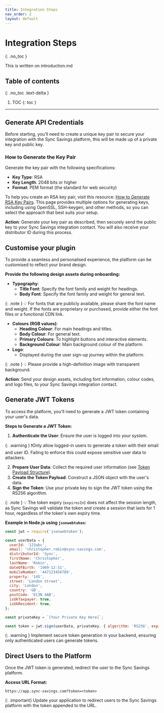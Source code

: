 ```yaml
---
title: Integration Steps
nav_order: 2
layout: default
---
```


# Integration Steps
{: .no_toc }

This is written on introduction.md

## Table of contents
{: .no_toc .text-delta }

1. TOC
{: toc }

---

## Generate API Credentials

Before starting, you’ll need to create a unique key pair to secure your integration with the Sync Savings platform, this will be made up of a private key and public key.

### How to Generate the Key Pair

Generate the key pair with the following specifications:

- **Key Type**: RSA
- **Key Length**: 2048 bits or higher
- **Format**: PEM format (the standard for web security)

To help you create an RSA key pair, visit this resource: [How to Generate RSA Key Pairs](https://www.ssh.com/academy/ssh/keygen#how-to-generate-rsa-keys). This page provides multiple options for generating keys, including using OpenSSL, SSH-keygen, and other methods, so you can select the approach that best suits your setup.

**Action**: Generate your key pair as described, then securely send the public key to your Sync Savings integration contact. You will also receive your distributor ID during this process.

## Customise your plugin
To provide a seamless and personalised experience, the platform can be customised to reflect your brand design.

**Provide the following design assets during onboarding:**

- **Typography**:
    - **Title Font**: Specify the font family and weight for headings.
    - **Body Font**: Specify the font family and weight for general text.

{: .note }
💡 For fonts that are publicly available, please share the font name and weight. If the fonts are proprietary or purchased, provide either the font files or a functional CDN link.

- **Colours (RGB values)**:
    - **Heading Colour**: For main headings and titles.
    - **Body Colour**: For general text.
    - **Primary Colours**: To highlight buttons and interactive elements.
    - **Background Colour**: Main background colour of the platform.
- **Logo**:
    - Displayed during the user sign-up journey within the platform.

{: .note }
💡 Please provide a high-definition image with transparent background.    

**Action**: Send your design assets, including font information, colour codes, and logo files, to your Sync Savings integration contact.

## Generate JWT Tokens

To access the platform, you'll need to generate a JWT token containing your user's data.

**Steps to Generate a JWT Token:**

1. **Authenticate the User**: Ensure the user is logged into your system.

{: .warning }
❗Only allow logged-in users to generate a token with their email and user ID. Failing to enforce this could expose sensitive user data to attackers.

2. **Prepare User Data**: Collect the required user information (see [Token Payload Structure](https://www.notion.so/Integration-Guide-112f377f98a380028f7bd14ff0413d99?pvs=21)).
3. **Create the Token Payload**: Construct a JSON object with the user's data.
4. **Sign the Token**: Use your private key to sign the JWT token using the RS256 algorithm. 

{: .note }
💡 The token expiry (`expiresIn`) does not affect the session length, as Sync Savings will validate the token and create a session that lasts for 1 hour, regardless of the token's own expiry time.    

**Example in Node.js using `jsonwebtoken`:**

```js
const jwt = require('jsonwebtoken');

const userData = {
  userId: '123abc',
  email: 'christopher.robin@sync-savings.com',
  distributorId: 'Sync',
  firstName: 'Christopher',
  lastName: 'Robin',
  dateOfBirth: '1969-12-31',
  mobileNumber: '447123456789',
  property: '145',
  street: 'London Street',
  city: 'London',
  country: 'GB',
  postCode: 'EC3N 4AB',
  isUkTaxpayer: true,
  isUkResident: true,
};

const privateKey = `[Your Private Key Here]`;

const token = jwt.sign(userData, privateKey, { algorithm: 'RS256', expiresIn: '30m' });
```

{: .warning }
Implement secure token generation in your backend, ensuring only authenticated users can generate tokens.

## Direct Users to the Platform

Once the JWT token is generated, redirect the user to the Sync Savings platform.

**Access URL Format:**

```
https://app.sync-savings.com?token=<token>
```

{: .important}
Update your application to redirect users to the Sync Savings platform with the token appended to the URL.